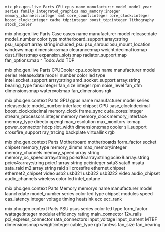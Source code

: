     mix phx.gen.live Parts CPU cpus name manufacturer model model_year series family integrated_graphics max_memory:integer memory_channels:integer smt core_count:integer core_clock:integer boost_clock:integer cache tdp:integer boost_tdp:integer lithography stock_cooler

mix phx.gen.live Parts Case cases name manufacturer model release:date model_number color type motherboard_support:array:string psu_support:array:string included_psu psu_shroud psu_mount_location windows:map dimensions:map clearance:map weight:decimal io:map dust_filters:map expansion_slots:map radiator_support:map fan_options:map
^ Todo: Add TDP


mix phx.gen.live Parts CPUCooler cpu_coolers name manufacturer model series release:date model_number color led type intel_socket_support:array:string amd_socket_support:array:string bearing_type fans:integer fan_size:integer rpm noise_level fan_cfm dimensions:map watercool:map fan_dimensions rgb

mix phx.gen.context Parts GPU gpus name manufacturer model series release:date model_number interface chipset GPU base_clock:decimal boost_clock:decimal memory_clock frame_sync cuda_cores:integer stream_processors:integer memory memory_clock memory_interface memory_type directx opengl max_resolution max_monitors io:map power_connector hdcp slot_width dimensions:map cooler sli_support crossfire_support ray_tracing backplate virtuallink rgb


mix phx.gen.context Parts Motherboard motherboards form_factor socket chipset memory_type memory_dimms max_memory:integer memory_channels memory_speed:array:string memory_oc_speed:array:string pciex16:array:string pciex8:array:string pciex4:array:string pciex1:array:string pci:integer sata3 sata6 msata sata_raid m2:array:string raid sli crossfire ethernet_chipset ethernet2_chipset video usb2 usb321 usb322 usb3222 video audio_chipset audio_channels wireless color led intel_optane

mix phx.gen.context Parts Memory memorys name manufacturer model launch:date model_number series color led type chipset modules speed cas_latency:integer voltage timing heatsink ecc ecc_rank

mix phx.gen.context Parts PSU psus series color led type form_factor wattage:integer modular efficiency rating main_connector 12v_rails pci_express_connector sata_connectors input_voltage input_current MTBF dimensions:map weight:integer cable_type rgb fanless fan_size fan_bearing
